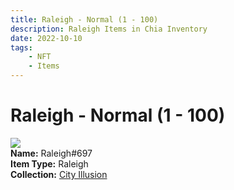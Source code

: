 ```yaml
---
title: Raleigh - Normal (1 - 100)
description: Raleigh Items in Chia Inventory
date: 2022-10-10
tags:
    - NFT
    - Items
---
```


# Raleigh - Normal (1 - 100)
<div class="item_thumbnail">
<img loading="lazy" src="https://42ya4zekg6dvbifynm4x3syystnaptlqppoozji5bvwr5tce.arweave.net/5rAO_ZIo3h1CguGs5fcsYlNoHzXB7-3OylHQ1tHsxEs"><br/>
<div><strong>Name:</strong> Raleigh#697</div>
<div><strong>Item Type:</strong> Raleigh</div>
<div><strong>Collection:</strong> <a href="https://www.spacescan.io/xch/nft/collection/col1lend2dcn558km4wcwta4xnkfv3xpcmlp9kyt0m909emvfxechlyqdl5ndg">City Illusion</a></div>
</div>

